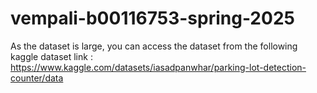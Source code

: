 # vempali-b00116753-spring-2025
As the dataset is large, you can access the dataset from the following kaggle dataset link :
https://www.kaggle.com/datasets/iasadpanwhar/parking-lot-detection-counter/data
